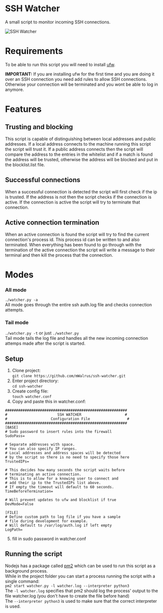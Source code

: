 # SSH Watcher

A small script to monitor incoming SSH connections.

![SSH Watcher](https://i.imgur.com/FVhw7py.png)

# Requirements

To be able to run this script you will need to install [ufw](https://wiki.archlinux.org/index.php/Uncomplicated_Firewall "Uncomplicated Firewall").


**IMPORTANT:** If you are installing ufw for the first time and
you are doing it over an SSH connection you need add rules to allow
SSH connections. Otherwise your connection will be terminated and
you wont be able to log in anymore.

# Features

## Trusting and blocking
This script is capable of distinguishing between local addresses and public addresses.
If a local address connects to the machine running this script the script will trust it.
If a public address connects then the script will compare the address to the entries
in the whitelist and if a match is found the address will be trusted, otherwise the
address will be blocked and put in the blocklist.list file.

## Successful connections
When a successful connection is detected the script will first check if the ip is trusted.
If the address is not then the script checks if the connection is active. If the connection
is active the script will try to terminate that connection.

## Active connection termination
When an active connection is found the script will try to find the current connection's process id.
This process id can be written to and also terminated. When everything has been found to go through
with the termination of the active connection the script will write a message to their terminal and
then kill the process that the connection.

# Modes

### All mode

`./watcher.py -a`  
All mode goes through the entire ssh auth.log file and checks connection attempts.

### Tail mode

`./watcher.py -t` or just `./watcher.py`  
Tail mode tails the log file and handles all the new incoming connection attemps made after the script is started.

## Setup

1. Clone project:  
`git clone https://github.com/mWalrus/ssh-watcher.git`
2. Enter project directory:  
`cd ssh-watcher`
3. Create config file:  
`touch watcher.conf`
4. Copy and paste this in watcher.conf:  
```
########################################################
#                       SSH WATCHER                    #
#                    Configuration File                 #
########################################################
[BASE]
# Sudo password to insert rules into the firewall
SudoPass=

# Separate addresses with space.
# You can also specify IP ranges.
# Local addresses and address spaces will be detected
# by the script so there is no need to specify those here
TrustedIPs=

# This decides how many seconds the script waits before
# terminating an active connection.
# This is to allow for a knowing user to connect and
# add their ip to the TrustedIPs list above.
# If empty the timeout will default to 60 seconds.
TimeBeforeTermination=

# Will prevent updates to ufw and blocklist if true
DevMode=False

[FILE]
# Define custom path to log file if you have a sample
# file during development for example.
# Will default to /var/log/auth.log if left empty
LogPath=
```
5. fill in sudo password in watcher.conf

## Running the script
Nodejs has a package called [pm2](https://pm2.keymetrics.io/ "Advanced, production process manager") which can be
used to run this script as a background process.  
While in the project folder you can start a process running the
script with a single command:  
`pm2 start watcher.py -l watcher.log --interpreter python3`  
The `-l watcher.log` specifies that pm2 should log the process' output to the file watcher.log (you don't have to create the file before hand)  
The `--interpreter python3` is used to make sure that the correct interpreter is used.
